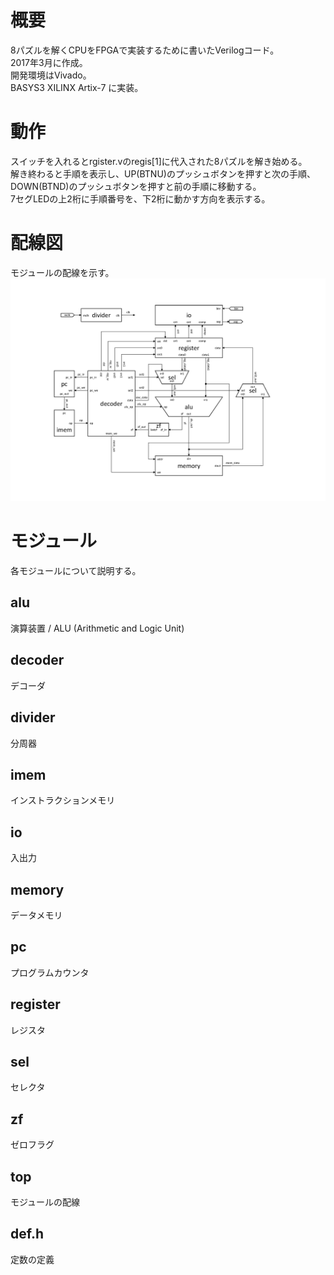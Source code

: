 # 概要
8パズルを解くCPUをFPGAで実装するために書いたVerilogコード。  
2017年3月に作成。  
開発環境はVivado。  
BASYS3 XILINX Artix-7 に実装。

# 動作
スイッチを入れるとrgister.vのregis[1]に代入された8パズルを解き始める。  
解き終わると手順を表示し、UP(BTNU)のプッシュボタンを押すと次の手順、DOWN(BTND)のプッシュボタンを押すと前の手順に移動する。  
7セグLEDの上2桁に手順番号を、下2桁に動かす方向を表示する。

# 配線図
モジュールの配線を示す。  
![architecture](https://raw.githubusercontent.com/shohata/puzzle/master/img/all.png)

# モジュール
各モジュールについて説明する。

## alu
演算装置 / ALU (Arithmetic and Logic Unit)

## decoder
デコーダ

## divider
分周器

## imem
インストラクションメモリ

## io
入出力

## memory
データメモリ

## pc
プログラムカウンタ

## register
レジスタ

## sel
セレクタ

## zf
ゼロフラグ

## top
モジュールの配線

## def.h
定数の定義
